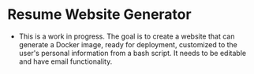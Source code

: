 # Resume Website Generator
- This is a work in progress. The goal is to create a website that can generate a Docker image, ready for deployment, customized to the user's personal information from a bash script. It needs to be editable and have email functionality.